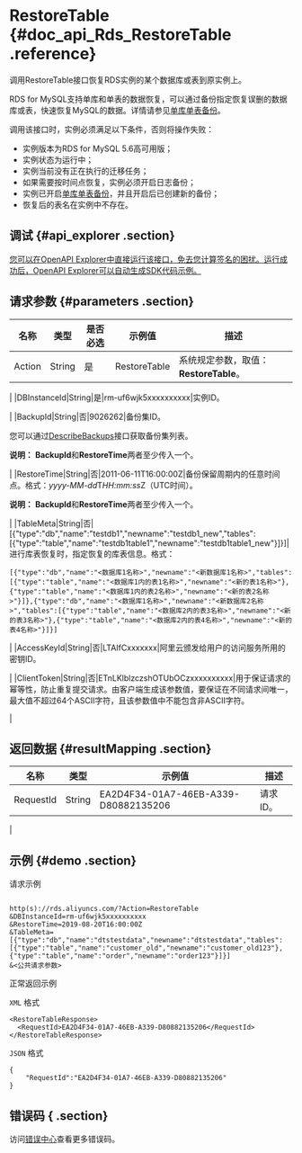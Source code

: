 # RestoreTable {#doc_api_Rds_RestoreTable .reference}

调用RestoreTable接口恢复RDS实例的某个数据库或表到原实例上。

RDS for MySQL支持单库和单表的数据恢复，可以通过备份指定恢复误删的数据库或表，快速恢复MySQL的数据。详情请参见[单库单表备份](~~103175~~)。

调用该接口时，实例必须满足以下条件，否则将操作失败：

-   实例版本为RDS for MySQL 5.6高可用版；
-   实例状态为运行中；
-   实例当前没有正在执行的迁移任务；
-   如果需要按时间点恢复，实例必须开启日志备份；
-   实例已开启[单库单表备份](~~103175~~)，并且开启后已创建新的备份；
-   恢复后的表名在实例中不存在。

## 调试 {#api_explorer .section}

[您可以在OpenAPI Explorer中直接运行该接口，免去您计算签名的困扰。运行成功后，OpenAPI Explorer可以自动生成SDK代码示例。](https://api.aliyun.com/#product=Rds&api=RestoreTable&type=RPC&version=2014-08-15)

## 请求参数 {#parameters .section}

|名称|类型|是否必选|示例值|描述|
|--|--|----|---|--|
|Action|String|是|RestoreTable|系统规定参数，取值：**RestoreTable**。

 |
|DBInstanceId|String|是|rm-uf6wjk5xxxxxxxxxx|实例ID。

 |
|BackupId|String|否|9026262|备份集ID。

 您可以通过[DescribeBackups](~~26273~~)接口获取备份集列表。

 **说明：** **BackupId**和**RestoreTime**两者至少传入一个。

 |
|RestoreTime|String|否|2011-06-11T16:00:00Z|备份保留周期内的任意时间点。格式：*yyyy-MM-dd*T*HH:mm:ss*Z（UTC时间）。

 **说明：** **BackupId**和**RestoreTime**两者至少传入一个。

 |
|TableMeta|String|否|\[\{"type":"db","name":"testdb1","newname":"testdb1\_new","tables":\[\{"type":"table","name":"testdb1table1","newname":"testdb1table1\_new"\}\]\}\]|进行库表恢复时，指定恢复的库表信息。格式：

 ```
[{"type":"db","name":"<数据库1名称>","newname":"<新数据库1名称>","tables":[{"type":"table","name":"<数据库1内的表1名称>","newname":"<新的表1名称>"},{"type":"table","name":"<数据库1内的表2名称>","newname":"<新的表2名称>"}]},{"type":"db","name":"<数据库1名称>","newname":"<新数据库2名称>","tables":[{"type":"table","name":"<数据库2内的表3名称>","newname":"<新的表3名称>"},{"type":"table","name":"<数据库2内的表4名称>","newname":"<新的表4名称>"}]}]
```

 |
|AccessKeyId|String|否|LTAIfCxxxxxxx|阿里云颁发给用户的访问服务所用的密钥ID。

 |
|ClientToken|String|否|ETnLKlblzczshOTUbOCzxxxxxxxxxx|用于保证请求的幂等性，防止重复提交请求。由客户端生成该参数值，要保证在不同请求间唯一，最大值不超过64个ASCII字符，且该参数值中不能包含非ASCII字符。

 |

## 返回数据 {#resultMapping .section}

|名称|类型|示例值|描述|
|--|--|---|--|
|RequestId|String|EA2D4F34-01A7-46EB-A339-D80882135206|请求ID。

 |

## 示例 {#demo .section}

请求示例

``` {#request_demo}

http(s)://rds.aliyuncs.com/?Action=RestoreTable
&DBInstanceId=rm-uf6wjk5xxxxxxxxxx
&RestoreTime=2019-08-20T16:00:00Z
&TableMeta=[{"type":"db","name":"dtstestdata","newname":"dtstestdata","tables":[{"type":"table","name":"customer_old","newname":"customer_old123"},{"type":"table","name":"order","newname":"order123"}]}]
&<公共请求参数>

```

正常返回示例

`XML` 格式

``` {#xml_return_success_demo}
<RestoreTableResponse>
  <RequestId>EA2D4F34-01A7-46EB-A339-D80882135206</RequestId>
</RestoreTableResponse>
```

`JSON` 格式

``` {#json_return_success_demo}
{
	"RequestId":"EA2D4F34-01A7-46EB-A339-D80882135206"
}
```

## 错误码 { .section}

访问[错误中心](https://error-center.alibabacloud.com/status/product/Rds)查看更多错误码。

